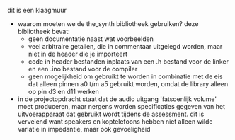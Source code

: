 dit is een klaagmuur

- waarom moeten we de the_synth bibliotheek gebruiken? deze bibliotheek bevat:
	- geen documentatie naast wat voorbeelden
	- veel arbitraire getallen, die in commentaar uitgelegd worden, maar niet in
		de header die je importeert
	- code in header bestanden inplaats van een .h bestand voor de linker en een
		.ino bestand voor de compiler
	- geen mogelijkheid om gebruikt te worden in combinatie met de eis dat alleen
		pinnen a0 t/m a5 gebruikt worden, omdat de library alleen op pin d3 en d11
		werken
- in de projectopdracht staat dat de audio uitgang 'fatsoenlijk volume' moet
	produceren, maar nergens worden specificaties gegeven van het uitvoerapparaat
	dat gebruikt wordt tijdens de assessment. dit is vervelend want speakers en
	koptelefoons hebben niet alleen wilde variatie in impedantie, maar ook
	gevoeligheid

